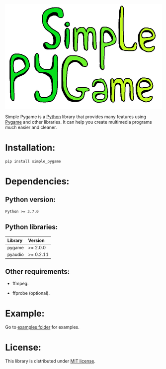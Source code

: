 ![Simple Pygame logo](https://raw.githubusercontent.com/YoutuberTom/Simple_Pygame/main/docs/images/Logo.png)

Simple Pygame is a [Python](https://www.python.org/) library that provides many features using [Pygame](https://www.pygame.org/news) and other libraries. It can help you create multimedia programs much easier and cleaner.

# **Installation:**

    pip install simple_pygame

# **Dependencies:**

## Python version:

    Python >= 3.7.0

## Python libraries:

| Library | Version |
|:--------|:--------|
|pygame   |>= 2.0.0 |
|pyaudio  |>= 0.2.11|

## Other requirements:

- ffmpeg.

- ffprobe (optional).

# **Example:**

Go to [examples folder](https://github.com/YoutuberTom/Simple_Pygame/tree/main/examples) for examples.

# **License:**

This library is distributed under [MIT license](https://github.com/YoutuberTom/Simple_Pygame/blob/main/LICENSE).
